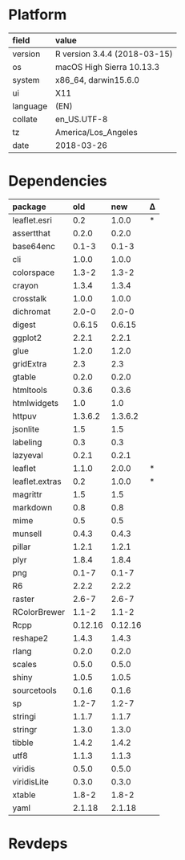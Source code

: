 # Platform

|field    |value                        |
|:--------|:----------------------------|
|version  |R version 3.4.4 (2018-03-15) |
|os       |macOS High Sierra 10.13.3    |
|system   |x86_64, darwin15.6.0         |
|ui       |X11                          |
|language |(EN)                         |
|collate  |en_US.UTF-8                  |
|tz       |America/Los_Angeles          |
|date     |2018-03-26                   |

# Dependencies

|package        |old     |new     |Δ  |
|:--------------|:-------|:-------|:--|
|leaflet.esri   |0.2     |1.0.0   |*  |
|assertthat     |0.2.0   |0.2.0   |   |
|base64enc      |0.1-3   |0.1-3   |   |
|cli            |1.0.0   |1.0.0   |   |
|colorspace     |1.3-2   |1.3-2   |   |
|crayon         |1.3.4   |1.3.4   |   |
|crosstalk      |1.0.0   |1.0.0   |   |
|dichromat      |2.0-0   |2.0-0   |   |
|digest         |0.6.15  |0.6.15  |   |
|ggplot2        |2.2.1   |2.2.1   |   |
|glue           |1.2.0   |1.2.0   |   |
|gridExtra      |2.3     |2.3     |   |
|gtable         |0.2.0   |0.2.0   |   |
|htmltools      |0.3.6   |0.3.6   |   |
|htmlwidgets    |1.0     |1.0     |   |
|httpuv         |1.3.6.2 |1.3.6.2 |   |
|jsonlite       |1.5     |1.5     |   |
|labeling       |0.3     |0.3     |   |
|lazyeval       |0.2.1   |0.2.1   |   |
|leaflet        |1.1.0   |2.0.0   |*  |
|leaflet.extras |0.2     |1.0.0   |*  |
|magrittr       |1.5     |1.5     |   |
|markdown       |0.8     |0.8     |   |
|mime           |0.5     |0.5     |   |
|munsell        |0.4.3   |0.4.3   |   |
|pillar         |1.2.1   |1.2.1   |   |
|plyr           |1.8.4   |1.8.4   |   |
|png            |0.1-7   |0.1-7   |   |
|R6             |2.2.2   |2.2.2   |   |
|raster         |2.6-7   |2.6-7   |   |
|RColorBrewer   |1.1-2   |1.1-2   |   |
|Rcpp           |0.12.16 |0.12.16 |   |
|reshape2       |1.4.3   |1.4.3   |   |
|rlang          |0.2.0   |0.2.0   |   |
|scales         |0.5.0   |0.5.0   |   |
|shiny          |1.0.5   |1.0.5   |   |
|sourcetools    |0.1.6   |0.1.6   |   |
|sp             |1.2-7   |1.2-7   |   |
|stringi        |1.1.7   |1.1.7   |   |
|stringr        |1.3.0   |1.3.0   |   |
|tibble         |1.4.2   |1.4.2   |   |
|utf8           |1.1.3   |1.1.3   |   |
|viridis        |0.5.0   |0.5.0   |   |
|viridisLite    |0.3.0   |0.3.0   |   |
|xtable         |1.8-2   |1.8-2   |   |
|yaml           |2.1.18  |2.1.18  |   |

# Revdeps

